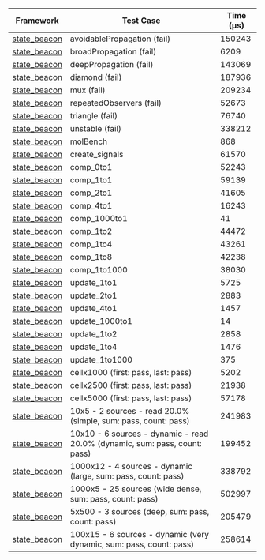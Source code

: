 | Framework | Test Case | Time (μs) |
| --- | --- | --- |
| [state_beacon](https://github.com/jinyus/dart_beacon) | avoidablePropagation (fail) | 150243 |
| [state_beacon](https://github.com/jinyus/dart_beacon) | broadPropagation (fail) | 6209 |
| [state_beacon](https://github.com/jinyus/dart_beacon) | deepPropagation (fail) | 143069 |
| [state_beacon](https://github.com/jinyus/dart_beacon) | diamond (fail) | 187936 |
| [state_beacon](https://github.com/jinyus/dart_beacon) | mux (fail) | 209234 |
| [state_beacon](https://github.com/jinyus/dart_beacon) | repeatedObservers (fail) | 52673 |
| [state_beacon](https://github.com/jinyus/dart_beacon) | triangle (fail) | 76740 |
| [state_beacon](https://github.com/jinyus/dart_beacon) | unstable (fail) | 338212 |
| [state_beacon](https://github.com/jinyus/dart_beacon) | molBench | 868 |
| [state_beacon](https://github.com/jinyus/dart_beacon) | create_signals | 61570 |
| [state_beacon](https://github.com/jinyus/dart_beacon) | comp_0to1 | 52243 |
| [state_beacon](https://github.com/jinyus/dart_beacon) | comp_1to1 | 59139 |
| [state_beacon](https://github.com/jinyus/dart_beacon) | comp_2to1 | 41605 |
| [state_beacon](https://github.com/jinyus/dart_beacon) | comp_4to1 | 16243 |
| [state_beacon](https://github.com/jinyus/dart_beacon) | comp_1000to1 | 41 |
| [state_beacon](https://github.com/jinyus/dart_beacon) | comp_1to2 | 44472 |
| [state_beacon](https://github.com/jinyus/dart_beacon) | comp_1to4 | 43261 |
| [state_beacon](https://github.com/jinyus/dart_beacon) | comp_1to8 | 42238 |
| [state_beacon](https://github.com/jinyus/dart_beacon) | comp_1to1000 | 38030 |
| [state_beacon](https://github.com/jinyus/dart_beacon) | update_1to1 | 5725 |
| [state_beacon](https://github.com/jinyus/dart_beacon) | update_2to1 | 2883 |
| [state_beacon](https://github.com/jinyus/dart_beacon) | update_4to1 | 1457 |
| [state_beacon](https://github.com/jinyus/dart_beacon) | update_1000to1 | 14 |
| [state_beacon](https://github.com/jinyus/dart_beacon) | update_1to2 | 2858 |
| [state_beacon](https://github.com/jinyus/dart_beacon) | update_1to4 | 1476 |
| [state_beacon](https://github.com/jinyus/dart_beacon) | update_1to1000 | 375 |
| [state_beacon](https://github.com/jinyus/dart_beacon) | cellx1000 (first: pass, last: pass) | 5202 |
| [state_beacon](https://github.com/jinyus/dart_beacon) | cellx2500 (first: pass, last: pass) | 21938 |
| [state_beacon](https://github.com/jinyus/dart_beacon) | cellx5000 (first: pass, last: pass) | 57178 |
| [state_beacon](https://github.com/jinyus/dart_beacon) | 10x5 - 2 sources - read 20.0% (simple, sum: pass, count: pass) | 241983 |
| [state_beacon](https://github.com/jinyus/dart_beacon) | 10x10 - 6 sources - dynamic - read 20.0% (dynamic, sum: pass, count: pass) | 199452 |
| [state_beacon](https://github.com/jinyus/dart_beacon) | 1000x12 - 4 sources - dynamic (large, sum: pass, count: pass) | 338792 |
| [state_beacon](https://github.com/jinyus/dart_beacon) | 1000x5 - 25 sources (wide dense, sum: pass, count: pass) | 502997 |
| [state_beacon](https://github.com/jinyus/dart_beacon) | 5x500 - 3 sources (deep, sum: pass, count: pass) | 205479 |
| [state_beacon](https://github.com/jinyus/dart_beacon) | 100x15 - 6 sources - dynamic (very dynamic, sum: pass, count: pass) | 258614 |
